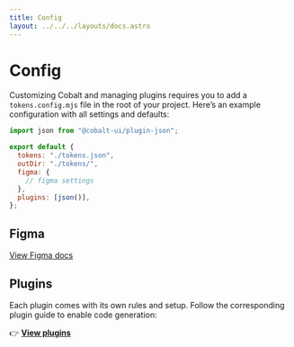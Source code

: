 ```yaml
---
title: Config
layout: ../../../layouts/docs.astro
---
```


# Config

Customizing Cobalt and managing plugins requires you to add a `tokens.config.mjs` file in the root of your project. Here’s an example configuration with all settings and defaults:

```js
import json from "@cobalt-ui/plugin-json";

export default {
  tokens: "./tokens.json",
  outDir: "./tokens/",
  figma: {
    // figma settings
  },
  plugins: [json()],
};
```

## Figma

[View Figma docs](/docs/getting-started/figma)

## Plugins

Each plugin comes with its own rules and setup. Follow the corresponding plugin guide to enable code generation:

👉 **[View plugins](/docs/plugins)**
